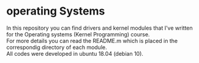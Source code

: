 # operating Systems
In this repository you can find drivers and kernel modules that I've written for the Operating systems (Kernel Programming) course.   
For more details you can read the README.m which is placed in the correspondig directory of each module.   
All codes were developed in ubuntu 18.04 (debian 10).

